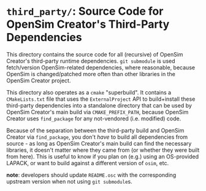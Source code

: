 # `third_party/`: Source Code for OpenSim Creator's Third-Party Dependencies

This directory contains the source code for all (recursive) of OpenSim Creator's
third-party runtime dependencies. `git submodule` is used fetch/version OpenSim-related
dependencies, where reasonable, because OpenSim is changed/patched more often than
other libraries in the OpenSim Creator project.

This directory also operates as a `cmake` "superbuild". It contains a `CMakeLists.txt`
file that uses the `ExternalProject` API to build+install these third-party
dependencies into a standalone directory that can be used by OpenSim Creator's
main build via `CMAKE_PREFIX_PATH`, because OpenSim Creator uses `find_package`
for any not-vendored (i.e. modified) code.

Because of the separation between the third-party build and OpenSim Creator
via `find_package`, you don't *have* to build all dependencies from source - as
long as OpenSim Creator's main build can find the necessary libraries, it doesn't
matter where they came from (or whether they were built from here). This is
useful to know if you plan on (e.g.) using an OS-provided LAPACK, or want to
build against a different version of `osim`, etc.

**note**: developers should update `README.osc` with the corresponding upstream
version when not using `git submodule`s.
